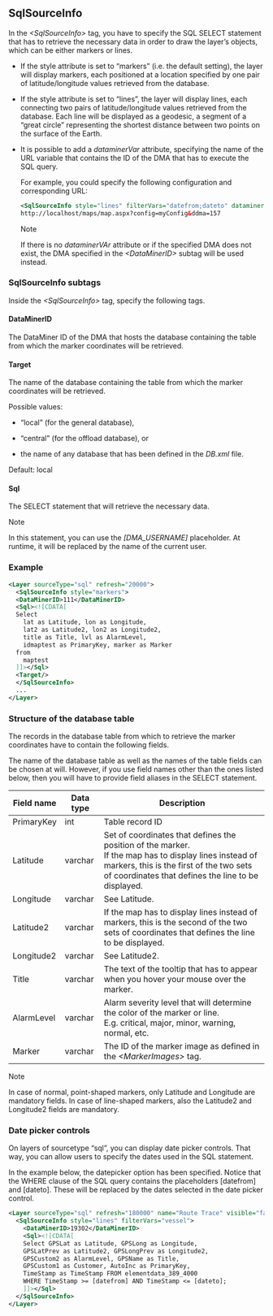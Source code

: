 ## SqlSourceInfo

In the *\<SqlSourceInfo>* tag, you have to specify the SQL SELECT statement that has to retrieve the necessary data in order to draw the layer’s objects, which can be either markers or lines.

- If the style attribute is set to “markers” (i.e. the default setting), the layer will display markers, each positioned at a location specified by one pair of latitude/longitude values retrieved from the database.

- If the style attribute is set to “lines”, the layer will display lines, each connecting two pairs of latitude/longitude values retrieved from the database. Each line will be displayed as a geodesic, a segment of a “great circle” representing the shortest distance between two points on the surface of the Earth.

- It is possible to add a *dataminerVar* attribute, specifying the name of the URL variable that contains the ID of the DMA that has to execute the SQL query.

    For example, you could specify the following configuration and corresponding URL:

    ```xml
    <SqlSourceInfo style="lines" filterVars="datefrom;dateto" dataminerVar="dma">
    http://localhost/maps/map.aspx?config=myConfig&ddma=157                           
    ```

    > [!NOTE]
    > If there is no *dataminerVAr* attribute or if the specified DMA does not exist, the DMA specified in the *\<DataMinerID>* subtag will be used instead.

### SqlSourceInfo subtags

Inside the *\<SqlSourceInfo>* tag, specify the following tags.

#### DataMinerID

The DataMiner ID of the DMA that hosts the database containing the table from which the marker coordinates will be retrieved.

#### Target

The name of the database containing the table from which the marker coordinates will be retrieved.

Possible values:

- “local” (for the general database),

- “central” (for the offload database), or

- the name of any database that has been defined in the *DB.xml* file.

Default: local

#### Sql

The SELECT statement that will retrieve the necessary data.

> [!NOTE]
> In this statement, you can use the *\[DMA_USERNAME\]* placeholder. At runtime, it will be replaced by the name of the current user.

### Example

```xml
<Layer sourceType="sql" refresh="20000">
  <SqlSourceInfo style="markers">         
  <DataMinerID>111</DataMinerID>         
  <Sql><![CDATA[                       
  Select                                   
    lat as Latitude, lon as Longitude,       
    lat2 as Latitude2, lon2 as Longitude2,   
    title as Title, lvl as AlarmLevel,       
    idmaptest as PrimaryKey, marker as Marker
  from                                     
    maptest                                  
  ]]></Sql>                            
  <Target/>                               
  </SqlSourceInfo>                        
  ...                                      
</Layer>                                
```

### Structure of the database table

The records in the database table from which to retrieve the marker coordinates have to contain the following fields.

The name of the database table as well as the names of the table fields can be chosen at will. However, if you use field names other than the ones listed below, then you will have to provide field aliases in the SELECT statement.

| Field name | Data type | Description                                                                                                                                                                                                 |
|------------|-----------|-------------------------------------------------------------------------------------------------------------------------------------------------------------------------------------------------------------|
| PrimaryKey | int       | Table record ID                                                                                                                                                                                             |
| Latitude   | varchar   | Set of coordinates that defines the position of the marker.<br> If the map has to display lines instead of markers, this is the first of the two sets of coordinates that defines the line to be displayed. |
| Longitude  | varchar   | See Latitude.                                                                                                                                                                                               |
| Latitude2  | varchar   | If the map has to display lines instead of markers, this is the second of the two sets of coordinates that defines the line to be displayed.                                                                |
| Longitude2 | varchar   | See Latitude2.                                                                                                                                                                                              |
| Title      | varchar   | The text of the tooltip that has to appear when you hover your mouse over the marker.                                                                                                                       |
| AlarmLevel | varchar   | Alarm severity level that will determine the color of the marker or line.<br> E.g. critical, major, minor, warning, normal, etc.                                                                            |
| Marker     | varchar   | The ID of the marker image as defined in the *\<MarkerImages>* tag.                                                                                                              |

> [!NOTE]
> In case of normal, point-shaped markers, only Latitude and Longitude are mandatory fields. In case of line-shaped markers, also the Latitude2 and Longitude2 fields are mandatory.

### Date picker controls

On layers of sourcetype “sql”, you can display date picker controls. That way, you can allow users to specify the dates used in the SQL statement.

In the example below, the datepicker option has been specified. Notice that the WHERE clause of the SQL query contains the placeholders \[datefrom\] and \[dateto\]. These will be replaced by the dates selected in the date picker control.

```xml
<Layer sourceType="sql" refresh="180000" name="Route Trace" visible="false" allowToggle="true"        toggleGroup="Route Trace" option="datepicker">
  <SqlSourceInfo style="lines" filterVars="vessel">                                                                                                       
    <DataMinerID>19302</DataMinerID>                                                                                                                       
    <Sql><![CDATA[                                                                                                                                       
    Select GPSLat as Latitude, GPSLong as Longitude,                                                                                                         
    GPSLatPrev as Latitude2, GPSLongPrev as Longitude2,                                                                                                      
    GPSCustom2 as AlarmLevel, GPSName as Title,                                                                                                              
    GPSCustom1 as Customer, AutoInc as PrimaryKey,                                                                                                           
    TimeStamp as TimeStamp FROM elementdata_389_4000                                                                                                         
    WHERE TimeStamp >= [datefrom] AND TimeStamp <= [dateto];                                                                                           
    ]]></Sql>                                                                                                                                            
  </SqlSourceInfo>                                                                                                                                        
</Layer>                                                                                                                                                
```
